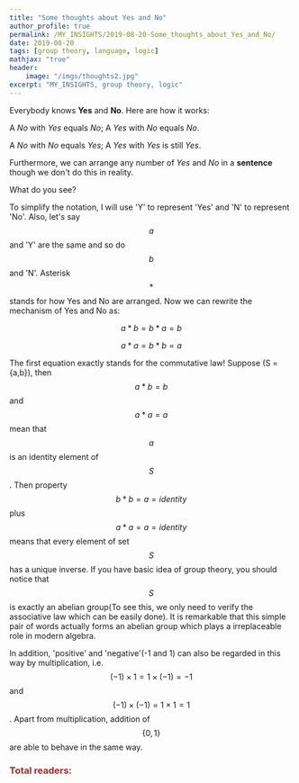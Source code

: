 ```yaml
---
title: "Some thoughts about Yes and No"
author_profile: true
permalink: /MY_INSIGHTS/2019-08-20-Some_thoughts_about_Yes_and_No/
date: 2019-08-20
tags: [group theory, language, logic]
mathjax: "true"
header:
    image: "/imgs/thoughts2.jpg"
excerpt: "MY_INSIGHTS, group theory, logic"
---
```


Everybody knows **Yes** and **No**. Here are how it works:

A *No* with *Yes* equals *No*; A *Yes* with *No* equals *No*.

A *No* with *No* equals *Yes*; A *Yes* with *Yes* is still *Yes*.

Furthermore, we can arrange any number of *Yes* and *No* in a **sentence** though we don't do this in reality.

What do you see?

To simplify the notation, I will use 'Y' to represent 'Yes' and 'N' to represent 'No'. Also, let's say $$a$$ and 'Y' are the same and so do $$b$$ and 'N'. Asterisk $$*$$ stands for how Yes and No are arranged. Now we can rewrite the mechanism of Yes and No as:

$$a*b=b*a=b$$

$$a*a=b*b=a$$

The first equation exactly stands for the commutative law! Suppose \(S = \{a,b\}\), then $$a*b=b$$ and $$a*a=a$$ mean that $$a$$ is an identity element of $$S$$. Then property $$b*b=a=identity$$ plus $$a*a=a=identity$$ means that every element of set $$S$$ has a unique inverse. If you have basic idea of group theory, you should notice that $$S$$ is exactly an abelian group(To see this, we only need to verify the associative law which can be easily done). It is remarkable that this simple pair of words actually forms an abelian group which plays a irreplaceable role in modern algebra. 

In addition, 'positive' and 'negative'(-1 and 1) can also be regarded in this way by multiplication, i.e. $$(-1)\times 1=1 \times (-1)=-1$$ and $$(-1)\times (-1)=1\times 1=1$$. Apart from multiplication, addition of $$\{0,1\}$$ are able to behave in the same way.


<script async src="//busuanzi.ibruce.info/busuanzi/2.3/busuanzi.pure.mini.js">
</script>

<h3 id="busuanzi_container_page_pv" style="align-content: center; color:brown; font: 200">
  Total readers: <span id="busuanzi_value_page_pv"></span>
</h3>
